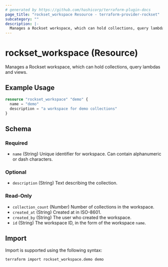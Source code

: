 ```yaml
---
# generated by https://github.com/hashicorp/terraform-plugin-docs
page_title: "rockset_workspace Resource - terraform-provider-rockset"
subcategory: ""
description: |-
  Manages a Rockset workspace, which can hold collections, query lambdas and views.
---
```


# rockset_workspace (Resource)

Manages a Rockset workspace, which can hold collections, query lambdas and views.

## Example Usage

```terraform
resource "rockset_workspace" "demo" {
  name = "demo"
  description = "a workspace for demo collections"
}
```

<!-- schema generated by tfplugindocs -->
## Schema

### Required

- `name` (String) Unique identifier for workspace. Can contain alphanumeric or dash characters.

### Optional

- `description` (String) Text describing the collection.

### Read-Only

- `collection_count` (Number) Number of collections in the workspace.
- `created_at` (String) Created at in ISO-8601.
- `created_by` (String) The user who created the workspace.
- `id` (String) The workspace ID, in the form of the workspace `name`.

## Import

Import is supported using the following syntax:

```shell
terraform import rockset_workspace.demo demo
```
